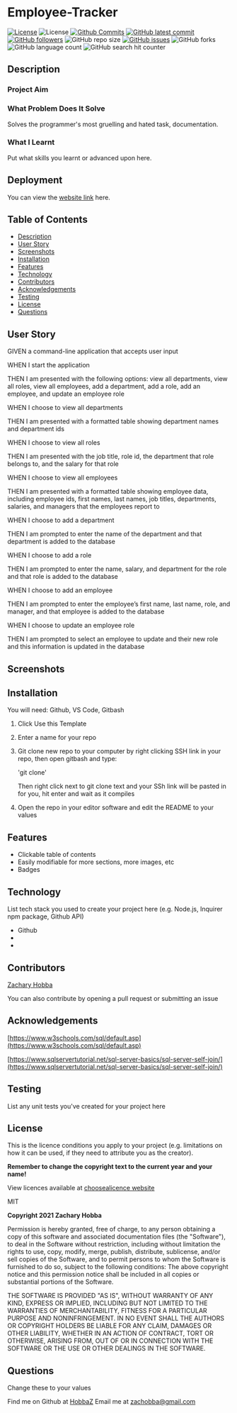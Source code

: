 # Employee-Tracker

[![License](https://img.shields.io/badge/License-MIT-blue.svg)](https://choosealicense.com/licenses/mit/)
![License](https://img.shields.io/badge/Made%20with-Markdown-darkgreen.svg)
[![Github Commits](https://img.shields.io/github/commit-activity/w/HobbaZ/Employee-Tracker)](https://github.com/HobbaZ/Employee-Tracker/commits)
[![GitHub latest commit](https://img.shields.io/github/last-commit/HobbaZ/Employee-Tracker)](https://github.com/HobbaZ/Employee-Tracker/branches)
[![GitHub followers](https://img.shields.io/github/followers/HobbaZ.svg)]()
![GitHub repo size](https://img.shields.io/github/repo-size/HobbaZ/Employee-Tracker)
[![GitHub issues](https://img.shields.io/github/issues/HobbaZ/Employee-Tracker)](https://img.shields.io/github/issues/HobbaZ/Employee-Tracker)
![GitHub forks](https://img.shields.io/github/forks/HobbaZ/Employee-Tracker)
![GitHub language count](https://img.shields.io/github/languages/count/HobbaZ/Employee-Tracker)
![GitHub search hit counter](https://img.shields.io/github/search/HobbaZ/Employee-Tracker/hits)

## Description
### Project Aim ###


### What Problem Does It Solve ###
Solves the programmer's most gruelling and hated task, documentation.

### What I Learnt ###
Put what skills you learnt or advanced upon here.

## Deployment
You can view the [website link](https://github.com/HobbaZ/Employee-Tracker) here. 


## Table of Contents
- [Description](#description)
- [User Story](#user-story)
- [Screenshots](#screenshots)
- [Installation](#installation)
- [Features](#features)
- [Technology](#technology)
- [Contributors](#contributors)
- [Acknowledgements](#acknowledgements)
- [Testing](#testing)
- [License](#license)
- [Questions](#questions)

## User Story
GIVEN a command-line application that accepts user input

WHEN I start the application

THEN I am presented with the following options: view all departments, view all roles, view all employees, add a department, add a role, add an employee, and update an employee role

WHEN I choose to view all departments

THEN I am presented with a formatted table showing department names and department ids

WHEN I choose to view all roles

THEN I am presented with the job title, role id, the department that role belongs to, and the salary for that role

WHEN I choose to view all employees

THEN I am presented with a formatted table showing employee data, including employee ids, first names, last names, job titles, departments, salaries, and managers that the employees report to

WHEN I choose to add a department

THEN I am prompted to enter the name of the department and that department is added to the database

WHEN I choose to add a role

THEN I am prompted to enter the name, salary, and department for the role and that role is added to the database

WHEN I choose to add an employee

THEN I am prompted to enter the employee’s first name, last name, role, and manager, and that employee is added to the database

WHEN I choose to update an employee role

THEN I am prompted to select an employee to update and their new role and this information is updated in the database

## Screenshots


## Installation
You will need: 
Github, VS Code, Gitbash

1. Click Use this Template
2. Enter a name for your repo
3. Git clone new repo to your computer by right clicking SSH link in your repo, then open gitbash and type:

    'git clone' 
    
    Then right click next to git clone text and your SSh link will be pasted in for you, hit enter and wait as it compiles

4. Open the repo in your editor software and edit the README to your values

## Features
- Clickable table of contents
- Easily modifiable for more sections, more images, etc
- Badges

## Technology
List tech stack you used to create your project here (e.g. Node.js, Inquirer npm package, Github API)
- Github
- 
- 

## Contributors
[Zachary Hobba](https://github.com/HobbaZ)

You can also contribute by opening a pull request or submitting an issue

## Acknowledgements

[https://www.w3schools.com/sql/default.asp](https://www.w3schools.com/sql/default.asp)

[https://www.sqlservertutorial.net/sql-server-basics/sql-server-self-join/](https://www.sqlservertutorial.net/sql-server-basics/sql-server-self-join/)

## Testing
List any unit tests you've created for your project here

## License

This is the licence conditions you apply to your project (e.g. limitations on how it can be used, if they need to attribute you as the creator). 

**Remember to change the copyright text to the current year and your name!**

View licences available at [choosealicence website](https://choosealicense.com/licenses/)

MIT

**Copyright 2021 Zachary Hobba**

Permission is hereby granted, free of charge, to any person obtaining a copy of this software and associated documentation files (the "Software"), to deal in the Software without restriction, including without limitation the rights to use, copy, modify, merge, publish, distribute, sublicense, and/or sell copies of the Software, and to permit persons to whom the Software is furnished to do so, subject to the following conditions:
The above copyright notice and this permission notice shall be included in all copies or substantial portions of the Software.
    
THE SOFTWARE IS PROVIDED "AS IS", WITHOUT WARRANTY OF ANY KIND, EXPRESS OR IMPLIED, INCLUDING BUT NOT LIMITED TO THE WARRANTIES OF MERCHANTABILITY, FITNESS FOR A PARTICULAR PURPOSE AND NONINFRINGEMENT. IN NO EVENT SHALL THE AUTHORS OR COPYRIGHT HOLDERS BE LIABLE FOR ANY CLAIM, DAMAGES OR OTHER LIABILITY, WHETHER IN AN ACTION OF CONTRACT, TORT OR OTHERWISE, ARISING FROM, OUT OF OR IN CONNECTION WITH THE SOFTWARE OR THE USE OR OTHER DEALINGS IN THE SOFTWARE.

## Questions
Change these to your values

Find me on Github at [HobbaZ](https://github.com/HobbaZ)
Email me at [zachobba@gmail.com](zachobba@gmail.com)